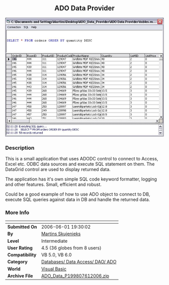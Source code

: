 ﻿<div align="center">

## ADO Data Provider

<img src="PIC200661192451837.JPG">
</div>

### Description

This is a small application that uses ADODC control to connect to Access, Excel etc. ODBC data sources and execute SQL statement on them. The DataGrid control are used to display returned data.

The application has it's own simple SQL code keyword formatter, logging and other features. Small, efficient and robust.

Could be a good example of how to use ADO object to connect to DB, execute SQL queries against data in DB and handle the returned data.
 
### More Info
 


<span>             |<span>
---                |---
**Submitted On**   |2006-06-01 19:30:02
**By**             |[Martins Skujenieks](https://github.com/Planet-Source-Code/PSCIndex/blob/master/ByAuthor/martins-skujenieks.md)
**Level**          |Intermediate
**User Rating**    |4.5 (36 globes from 8 users)
**Compatibility**  |VB 5\.0, VB 6\.0
**Category**       |[Databases/ Data Access/ DAO/ ADO](https://github.com/Planet-Source-Code/PSCIndex/blob/master/ByCategory/databases-data-access-dao-ado__1-6.md)
**World**          |[Visual Basic](https://github.com/Planet-Source-Code/PSCIndex/blob/master/ByWorld/visual-basic.md)
**Archive File**   |[ADO\_Data\_P199807612006\.zip](https://github.com/Planet-Source-Code/martins-skujenieks-ado-data-provider__1-65539/archive/master.zip)








